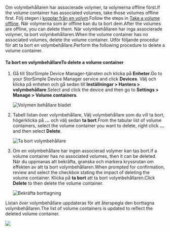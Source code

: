 <!--author=alkohli last changed: 01/13/17-->

<span data-ttu-id="91b8b-101">Om volymbehållaren har associerade volymer, ta volymerna offline först.</span><span class="sxs-lookup"><span data-stu-id="91b8b-101">If the volume container has associated volumes, take those volumes offline first.</span></span> <span data-ttu-id="91b8b-102">Följ stegen i [kopplar från en volym](../articles/storsimple/storsimple-manage-volumes.md#take-a-volume-offline).</span><span class="sxs-lookup"><span data-stu-id="91b8b-102">Follow the steps in [Take a volume offline](../articles/storsimple/storsimple-manage-volumes.md#take-a-volume-offline).</span></span> <span data-ttu-id="91b8b-103">När volymerna som är offline kan du ta bort dem.</span><span class="sxs-lookup"><span data-stu-id="91b8b-103">After the volumes are offline, you can delete them.</span></span> <span data-ttu-id="91b8b-104">När volymbehållaren har inga associerade volymer, ta bort volymbehållaren.</span><span class="sxs-lookup"><span data-stu-id="91b8b-104">When the volume container has no associated volumes, delete the volume container.</span></span> <span data-ttu-id="91b8b-105">Utför följande procedur för att ta bort en volymbehållare.</span><span class="sxs-lookup"><span data-stu-id="91b8b-105">Perform the following procedure to delete a volume container.</span></span>

#### <a name="to-delete-a-volume-container"></a><span data-ttu-id="91b8b-106">Ta bort en volymbehållare</span><span class="sxs-lookup"><span data-stu-id="91b8b-106">To delete a volume container</span></span>
1. <span data-ttu-id="91b8b-107">Gå till StorSimple Device Manager-tjänsten och klicka på **Enheter**.</span><span class="sxs-lookup"><span data-stu-id="91b8b-107">Go to your StorSimple Device Manager service and click **Devices**.</span></span> <span data-ttu-id="91b8b-108">Välj och klicka på enheten och gå sedan till **Inställningar > Hantera > volymbehållare**.</span><span class="sxs-lookup"><span data-stu-id="91b8b-108">Select and click the device and then go to **Settings > Manage > Volume containers**.</span></span>

    ![Volymen behållare bladet](./media/storsimple-8000-create-volume-container/createvolumecontainer2.png)

2. <span data-ttu-id="91b8b-110">Tabell listan över volymbehållare, Välj volymbehållare som du vill ta bort, högerklicka på **...**  och välj sedan **ta bort**.</span><span class="sxs-lookup"><span data-stu-id="91b8b-110">From the tabular list of volume containers, select the volume container you want to delete, right click **...** and then select **Delete**.</span></span>

    ![Ta bort volymbehållare](./media/storsimple-8000-delete-volume-container/deletevolumecontainer1.png)

3. <span data-ttu-id="91b8b-112">Om en volymbehållare har ingen associerad volymer kan tas bort.</span><span class="sxs-lookup"><span data-stu-id="91b8b-112">If a volume container has no associated volumes, then it can be deleted.</span></span> <span data-ttu-id="91b8b-113">När du uppmanas att bekräfta, granska och markera kryssrutan om effekten av att ta bort volymbehållaren.</span><span class="sxs-lookup"><span data-stu-id="91b8b-113">When prompted for confirmation, review and select the checkbox stating the impact of deleting the volume container.</span></span> <span data-ttu-id="91b8b-114">Klicka på **ta bort** att ta bort volymbehållaren.</span><span class="sxs-lookup"><span data-stu-id="91b8b-114">Click **Delete** to then delete the volume container.</span></span>

    ![Bekräfta borttagning](./media/storsimple-8000-delete-volume-container/deletevolumecontainer2.png)

<span data-ttu-id="91b8b-116">Listan över volymbehållare uppdateras för att återspegla den borttagna volymbehållaren.</span><span class="sxs-lookup"><span data-stu-id="91b8b-116">The list of volume containers is updated to reflect the deleted volume container.</span></span>

![](./media/storsimple-8000-delete-volume-container/deletevolumecontainer5.png)


